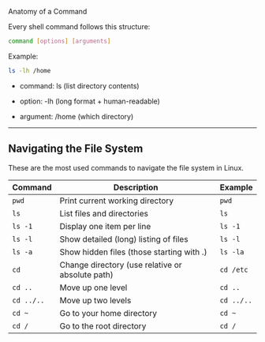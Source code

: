 Anatomy of a Command

Every shell command follows this structure:

```bash
command [options] [arguments]
```

Example:

```bash
ls -lh /home
```
- command: ls (list directory contents)

- option: -lh (long format + human-readable)

- argument: /home (which directory)

---

## Navigating the File System
These are the most used commands to navigate the file system in Linux.

| Command    | Description                                      | Example    |
| ---------- | ------------------------------------------------ | ---------- |
| `pwd`      | Print current working directory                  | `pwd`      |
| `ls`       | List files and directories                       | `ls`       |
| `ls -1`    | Display one item per line                        | `ls -1`    |
| `ls -l`    | Show detailed (long) listing of files            | `ls -l`    |
| `ls -a`    | Show hidden files (those starting with .)        | `ls -la`   |
| `cd`       | Change directory (use relative or absolute path) | `cd /etc`  |
| `cd ..`    | Move up one level                                | `cd ..`    |
| `cd ../..` | Move up two levels                               | `cd ../..` |
| `cd ~`     | Go to your home directory                        | `cd ~`     |
| `cd /`     | Go to the root directory                         | `cd /`     |

